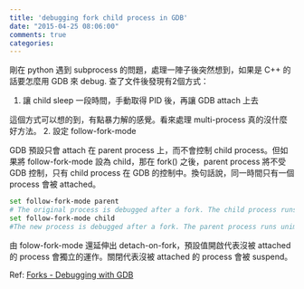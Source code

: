 ```yaml
---
title: 'debugging fork child process in GDB'
date: "2015-04-25 08:06:00"
comments: true
categories: 
---
```

剛在 python 遇到 subprocess 的問題，處理一陣子後突然想到，如果是 C++ 的話要怎麼用 GDB 來 debug. 查了文件後發現有2個方式：

1. 讓 child sleep 一段時間，手動取得 PID 後，再讓 GDB attach 上去

這個方式可以想的到，有點暴力解的感覺。看來處理 multi-process 真的沒什麼好方法。
2. 設定 follow-fork-mode

GDB 預設只會 attach 在 parent process 上，而不會控制 child process。但如果將 follow-fork-mode 設為 child，那在 fork() 之後，parent process 將不受 GDB 控制，只有 child process 在 GDB 的控制中。換句話說，同一時間只有一個 process 會被 attached。
```bash
set follow-fork-mode parent
# The original process is debugged after a fork. The child process runs unimpeded. This is the default. 
set follow-fork-mode child
#The new process is debugged after a fork. The parent process runs unimpeded.
```

由 folow-fork-mode 還延伸出 detach-on-fork，預設值開啟代表沒被 attached 的 process 會獨立的運作。關閉代表沒被 attached 的 process 會被 suspend。

Ref: [Forks - Debugging with GDB](https://sourceware.org/gdb/onlinedocs/gdb/Forks.html)
